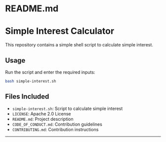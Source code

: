 # README.md

# Simple Interest Calculator

This repository contains a simple shell script to calculate simple interest.

## Usage

Run the script and enter the required inputs:
```sh
bash simple-interest.sh
```

## Files Included
- `simple-interest.sh`: Script to calculate simple interest
- `LICENSE`: Apache 2.0 License
- `README.md`: Project description
- `CODE_OF_CONDUCT.md`: Contribution guidelines
- `CONTRIBUTING.md`: Contribution instructions

---
